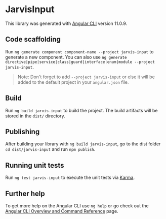 # JarvisInput

This library was generated with [Angular CLI](https://github.com/angular/angular-cli) version 11.0.9.

## Code scaffolding

Run `ng generate component component-name --project jarvis-input` to generate a new component. You can also use `ng generate directive|pipe|service|class|guard|interface|enum|module --project jarvis-input`.
> Note: Don't forget to add `--project jarvis-input` or else it will be added to the default project in your `angular.json` file. 

## Build

Run `ng build jarvis-input` to build the project. The build artifacts will be stored in the `dist/` directory.

## Publishing

After building your library with `ng build jarvis-input`, go to the dist folder `cd dist/jarvis-input` and run `npm publish`.

## Running unit tests

Run `ng test jarvis-input` to execute the unit tests via [Karma](https://karma-runner.github.io).

## Further help

To get more help on the Angular CLI use `ng help` or go check out the [Angular CLI Overview and Command Reference](https://angular.io/cli) page.
